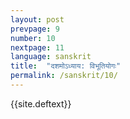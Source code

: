```yaml
---
layout: post
prevpage: 9
number: 10
nextpage: 11
language: sanskrit
title:  "दशमोऽध्याय​: विभूतियोगः"
permalink: /sanskrit/10/
---
```


{{site.deftext}}